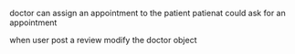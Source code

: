doctor can assign an appointment to the patient 
patienat could ask for an appointment 


when user post a review modify the doctor object